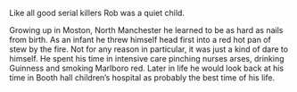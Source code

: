 Like all good serial killers Rob was a quiet child. 

Growing up in Moston, North Manchester he learned to be as hard as nails from birth. As an infant he threw himself head first into a red hot pan of stew by the fire. Not for any reason in particular, it was just a kind of dare to himself. He spent his time in intensive care pinching nurses arses, drinking Guinness and smoking Marlboro red. Later in life he would look back at his time in Booth hall children’s hospital as probably the best time of his life.
